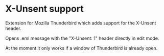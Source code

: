 X-Unsent support
================

Extension for Mozilla Thunderbird which adds support for the X-Unsent header.

Opens .eml message with the "X-Unsent: 1" header directly in edit mode.

At the moment it only works if a window of Thunderbird is already open.
